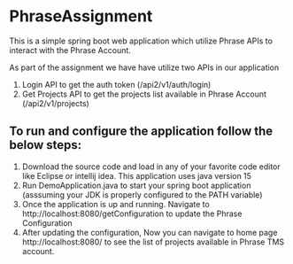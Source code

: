 # PhraseAssignment

This is a simple spring boot web application which utilize Phrase APIs to interact with the Phrase Account.

As part of the assignment we have have utilize two APIs in our application
1) Login API to get the auth token (/api2/v1/auth/login)
2) Get Projects API to get the projects list available in Phrase Account (/api2/v1/projects)

## To run and configure the application follow the below steps:

1) Download the source code and load in any of your favorite code editor like Eclipse or intellij idea. This application uses java version 15
2) Run DemoApplication.java to start your spring boot application (asssuming your JDK is properly configured to the PATH variable)
3) Once the application is up and running. Navigate to http://localhost:8080/getConfiguration to update the Phrase Configuration
4) After updating the configuration, Now you can navigate to home page  http://localhost:8080/ to see the list of projects available in Phrase TMS account.

